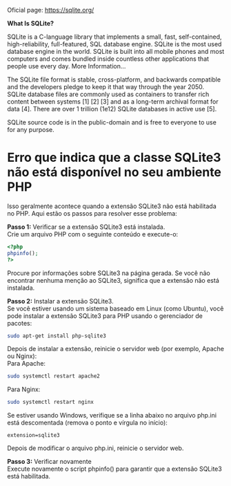 Oficial page: https://sqlite.org/

**What Is SQLite?**

SQLite is a C-language library that implements a small, fast, self-contained, high-reliability, full-featured, SQL database engine. SQLite is the most used database engine in the world. SQLite is built into all mobile phones and most computers and comes bundled inside countless other applications that people use every day. More Information...

The SQLite file format is stable, cross-platform, and backwards compatible and the developers pledge to keep it that way through the year 2050. SQLite database files are commonly used as containers to transfer rich content between systems [1] [2] [3] and as a long-term archival format for data [4]. There are over 1 trillion (1e12) SQLite databases in active use [5].

SQLite source code is in the public-domain and is free to everyone to use for any purpose.

# Erro que indica que a classe SQLite3 não está disponível no seu ambiente PHP

Isso geralmente acontece quando a extensão SQLite3 não está habilitada no PHP.
Aqui estão os passos para resolver esse problema:

**Passo 1:** Verificar se a extensão SQLite3 está instalada.  
Crie um arquivo PHP com o seguinte conteúdo e execute-o:

```php
<?php
phpinfo();
?>
```

Procure por informações sobre SQLite3 na página gerada. Se você não encontrar nenhuma menção ao SQLite3, significa que a extensão não está instalada.

**Passo 2:** Instalar a extensão SQLite3.  
Se você estiver usando um sistema baseado em Linux (como Ubuntu), você pode instalar a extensão SQLite3 para PHP usando o gerenciador de pacotes:

```bash
sudo apt-get install php-sqlite3
```

Depois de instalar a extensão, reinicie o servidor web (por exemplo, Apache ou Nginx):  
Para Apache:  

```bash
sudo systemctl restart apache2 
```  

Para Nginx:
```bash
sudo systemctl restart nginx
```  

Se estiver usando Windows, verifique se a linha abaixo no arquivo php.ini está descomentada (remova o ponto e vírgula no início):  

```extension=sqlite3```  

Depois de modificar o arquivo php.ini, reinicie o servidor web.  

**Passo 3:** Verificar novamente  
Execute novamente o script phpinfo() para garantir que a extensão SQLite3 está habilitada.